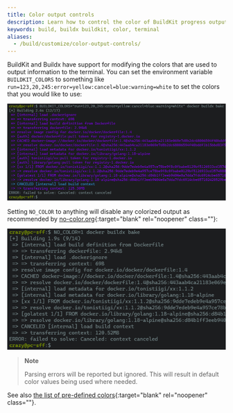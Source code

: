 ```yaml
---
title: Color output controls
description: Learn how to control the color of BuildKit progress output.
keywords: build, buildx buildkit, color, terminal
aliases:
  - /build/customize/color-output-controls/
---
```


BuildKit and Buildx have support for modifying the colors that are used to
output information to the terminal. You can set the environment variable
`BUILDKIT_COLORS` to something like `run=123,20,245:error=yellow:cancel=blue:warning=white`
to set the colors that you would like to use:

![Progress output custom colors](../images/buildkit-progress-colors.png)

Setting `NO_COLOR` to anything will disable any colorized output as recommended
by [no-color.org](https://no-color.org/){:target="blank" rel="noopener" class=""}:

![Progress output no color](../images/buildkit-progress-nocolor.png)

> **Note**
>
> Parsing errors will be reported but ignored. This will result in default
> color values being used where needed.

See also [the list of pre-defined colors](https://github.com/moby/buildkit/blob/master/util/progress/progressui/colors.go){:target="blank" rel="noopener" class=""}.
